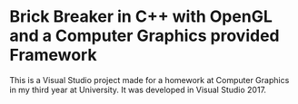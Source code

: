# Brick Breaker in C++ with OpenGL and a Computer Graphics provided Framework

This is a Visual Studio project made for a homework at Computer Graphics in my third year at University. It was developed in Visual Studio 2017.
